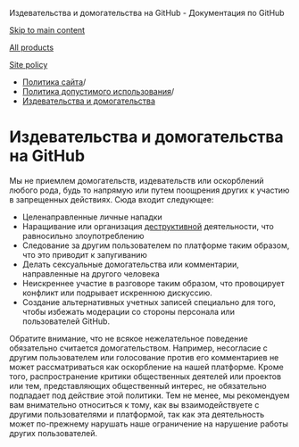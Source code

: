 Издевательства и домогательства на GitHub - Документация по GitHub

[Skip to main content](#main-content)

[All products](/ru)

[Site policy](/site-policy)

* [Политика сайта](/ru/site-policy)/
* [Политика допустимого использования](/ru/site-policy/acceptable-use-policies)/
* [Издевательства и домогательства](/ru/site-policy/acceptable-use-policies/github-bullying-and-harassment)

Издевательства и домогательства на GitHub
==========

Мы не приемлем домогательств, издевательств или оскорблений любого рода, будь то напрямую или путем поощрения других к участию в запрещенных действиях. Сюда входит следующее:

* Целенаправленные личные нападки
* Наращивание или организация [деструктивной](/ru/site-policy/acceptable-use-policies/github-disrupting-the-experience-of-other-users) деятельности, что равносильно злоупотреблению
* Следование за другим пользователем по платформе таким образом, что это приводит к запугиванию
* Делать сексуальные домогательства или комментарии, направленные на другого человека
* Неискреннее участие в разговоре таким образом, что провоцирует конфликт или подрывает искреннюю дискуссию.
* Создание альтернативных учетных записей специально для того, чтобы избежать модерации со стороны персонала или пользователей GitHub.

Обратите внимание, что не всякое нежелательное поведение обязательно считается домогательством. Например, несогласие с другим пользователем или голосование против его комментариев не может рассматриваться как оскорбление на нашей платформе. Кроме того, распространение критики общественных деятелей или проектов или тем, представляющих общественный интерес, не обязательно подпадает под действие этой политики. Тем не менее, мы рекомендуем вам внимательно относиться к тому, как вы взаимодействуете с другими пользователями и платформой, так как эта деятельность может по-прежнему нарушать наше ограничение на нарушение работы других пользователей.
